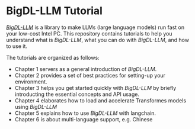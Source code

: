 # BigDL-LLM Tutorial

[_BigDL-LLM_](https://github.com/intel-analytics/BigDL/tree/main/python/llm) is a library to make LLMs (large language models) run fast on your low-cost Intel PC. This repository contains tutorials to help you understand what is _BigDL-LLM_, what you can do with _BigDL-LLM_, and how to use it.

The tutorials are organized as follows:
- Chapter 1 servers as a general introduction of _BigDL-LLM_. 
- Chapter 2 provides a set of best practices for setting-up your environment.
- Chapter 3 helps you get started quickly with _BigDL-LLM_ by briefly introducting the essential concepts and API usage.
- Chapter 4 elaborates how to load and accelerate Transformes models using _BigDL-LLM_
- Chapter 5 explains how to use _BigDL-LLM_ with langchain.
- Chapter 6 is about multi-language support, e.g. Chinese  


